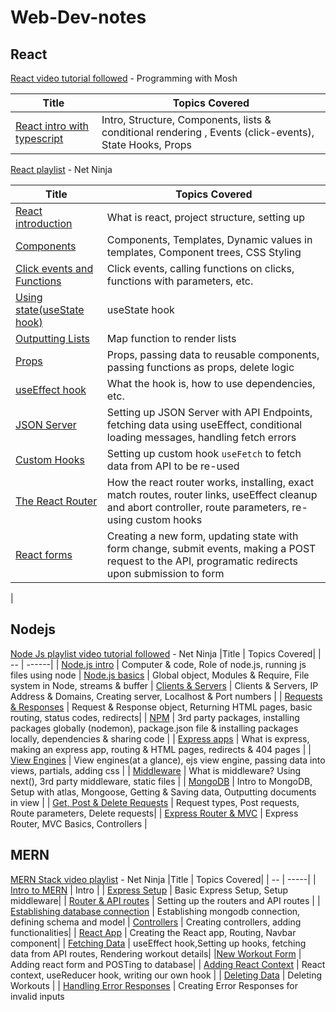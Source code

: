# Web-Dev-notes

## React

[React video tutorial followed](https://www.youtube.com/watch?v=SqcY0GlETPk) - Programming with Mosh

| Title | Topics Covered|
| -- | ----- |
| [React intro with typescript](React/react-with-ts/react-intro.md) | Intro, Structure, Components, lists & conditional rendering , Events (click-events), State Hooks, Props

[React playlist](https://www.youtube.com/playlist?list=PL4cUxeGkcC9gZD-Tvwfod2gaISzfRiP9d) - Net Ninja

|Title | Topics Covered|
|--|-----|
| [React introduction](React/react-full/01react_intro.md) | What is react, project structure, setting up |
| [Components](React/react-full/02_components.md) | Components, Templates, Dynamic values in templates, Component trees, CSS Styling |
| [Click events and Functions](React/react-full/03_clickevents_functions.md) | Click events, calling functions on clicks, functions with parameters, etc. |
| [Using state(useState hook)](React/react-full/04_using_state.md) | useState hook |
| [Outputting Lists](React/react-full/05_output_lists.md) |  Map function to render lists |
| [Props](React/react-full/06_props.md) | Props, passing data to reusable components, passing functions as props, delete logic |
| [useEffect hook](React/react-full/07_useEffect.md) | What the hook is, how to use dependencies, etc. |
| [JSON Server](React/react-full/08_json_server.md) | Setting up JSON Server with API Endpoints, fetching data using useEffect, conditional loading messages, handling fetch errors
| [Custom Hooks](React/react-full/09_custom_hooks.md) | Setting up custom hook `useFetch` to fetch data from API to be re-used |
| [The React Router](React/react-full/10_react_router.md) | How the react router works, installing, exact match routes, router links, useEffect cleanup and abort controller, route parameters, re-using custom hooks
| [React forms](React/react-full/11_react_forms.md) | Creating a new form, updating state with form change, submit events, making a POST request to the API, programatic redirects upon submission to form |
| 

## Nodejs

[Node Js playlist video tutorial followed](https://www.youtube.com/playlist?list=PL4cUxeGkcC9jsz4LDYc6kv3ymONOKxwBU) - Net Ninja
|Title | Topics Covered|
| -- | ------|
| [Node.js intro](nodejs/00nodejs_intro.md) | Computer & code, Role of node.js, running js files using node
| [Node.js basics](nodejs/01nodejs_basics.md) | Global object, Modules & Require, File system in Node, streams & buffer
| [Clients & Servers](nodejs/02clients_servers.md) | Clients & Servers, IP Address & Domains, Creating server, Localhost & Port numbers |
| [Requests & Responses](nodejs/03requests_and_responses.md) | Request & Response object, Returning HTML pages, basic routing, status codes, redirects|
| [NPM](nodejs/04npm.md) | 3rd party packages, installing packages globally (nodemon), package.json file & installing packages locally, dependencies & sharing code |
| [Express apps](nodejs/05express_apps.md) | What is express, making an express app, routing & HTML pages, redirects & 404 pages |
| [View Engines](nodejs/06view_engines.md) | View engines(at a glance), ejs view engine, passing data into views, partials, adding css |
| [Middleware](nodejs/07middleware.md) | What is middleware? Using next(), 3rd party middleware, static files |
| [MongoDB](nodejs/08mongodb.md) | Intro to MongoDB, Setup with atlas, Mongoose, Getting & Saving data, Outputting documents in view | 
| [Get, Post & Delete Requests](nodejs/09get_post_delete_requests.md) | Request types, Post requests, Route parameters, Delete requests|
| [Express Router & MVC](nodejs/10express_router_mvc.md) | Express Router, MVC Basics, Controllers |


## MERN
[MERN Stack video playlist](https://www.youtube.com/playlist?list=PL4cUxeGkcC9iJ_KkrkBZWZRHVwnzLIoUE) - Net Ninja
|Title | Topics Covered|
| -- | -----|
| [Intro to MERN](MERN/01intro.md) | Intro |
| [Express Setup](MERN/02express_setup.md) | Basic Express Setup, Setup middleware|
| [Router & API routes](MERN/03router_and_APIroutes.md) | Setting up the routers and API routes | 
| [Establishing database connection](MERN/04mongodb.md) | Establishing mongodb connection, defining schema and model
| [Controllers](MERN/05controllers.md) | Creating controllers, adding functionalities|
| [React App](MERN/06react_app.md) | Creating the React app, Routing, Navbar component|
| [Fetching Data](MERN/07fetching_data.md) | useEffect hook,Setting up hooks, fetching data from API routes, Rendering workout details|
|[New Workout Form](MERN/08new_workout_form.md) | Adding react form and POSTing to database|
| [Adding React Context](MERN/09adding_react_context.md) | React context, useReducer hook, writing our own hook |
| [Deleting Data](MERN/10deleting_data.md) | Deleting Workouts |
| [Handling Error Responses](MERN/11_handling_error_responses.md) | Creating Error Responses for invalid inputs

<!-- ## WebSockets
[Video tutorial](https://www.youtube.com/watch?v=4Uwq0xB30JE&ab_channel=AblyRealtime) -->
